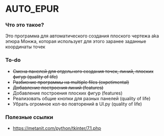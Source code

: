 # AUTO_EPUR

### Что это такое?
Это программа для автоматического создания плоского чертежа aka эпюра Монжа, которая использует для этого заранее заданные координаты точек

### To-do
- ~~Смена панелей для отдельного создания точек, линий, плоских фигур (quality of life)~~
- ~~Разбиение программы на multiple files (expetimental)~~
- ~~Добавление построения линий (features)~~
- Добавление построения плоских фигур (features)
- Реализовать общие кнопки для разных панелей (quality of life)
- Убрать огромное кол-во повторений в UI.py (quality of life)

### Полезные ссылки
- https://metanit.com/python/tkinter/7.1.php